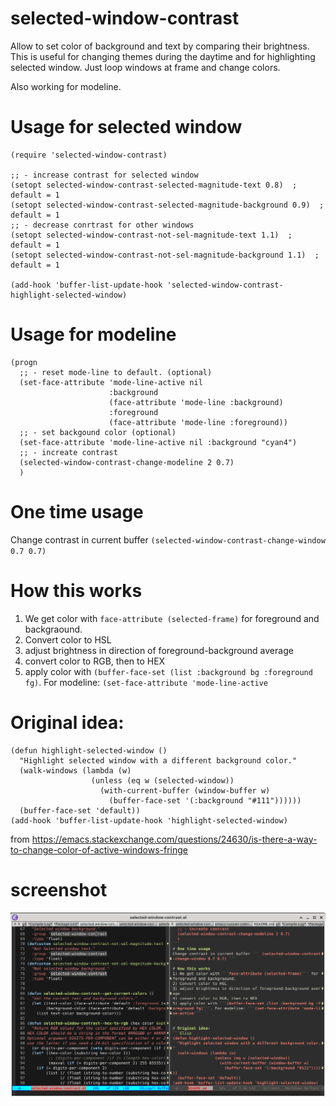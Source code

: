 # selected-window-contrast

Allow to set color of background and text by comparing their brightness. This is useful for changing themes during the daytime and for highlighting selected window. Just loop windows at frame and change colors.

Also working for modeline.

# Usage for selected window
```Elisp
(require 'selected-window-contrast)

;; - increase contrast for selected window
(setopt selected-window-contrast-selected-magnitude-text 0.8)  ; default = 1
(setopt selected-window-contrast-selected-magnitude-background 0.9)  ; default = 1
;; - decrease conrtrast for other windows
(setopt selected-window-contrast-not-sel-magnitude-text 1.1)  ; default = 1
(setopt selected-window-contrast-not-sel-magnitude-background 1.1)  ; default = 1

(add-hook 'buffer-list-update-hook 'selected-window-contrast-highlight-selected-window)
```

# Usage for modeline
```Elisp
(progn
  ;; - reset mode-line to default. (optional)
  (set-face-attribute 'mode-line-active nil
                      :background
                      (face-attribute 'mode-line :background)
                      :foreground
                      (face-attribute 'mode-line :foreground))
  ;; - set backgound color (optional)
  (set-face-attribute 'mode-line-active nil :background "cyan4")
  ;; - increate contrast
  (selected-window-contrast-change-modeline 2 0.7)
  )
```
# One time usage
Change contrast in current buffer ``` (selected-window-contrast-change-window 0.7 0.7) ```

# How this works
1) We get color with ```face-attribute (selected-frame)``` for foreground and backgraound.
2) Convert color to HSL
3) adjust brightness in direction of foreground-background average
4) convert color to RGB, then to HEX
5) apply color with ```(buffer-face-set (list :background bg :foreground fg)```. For modeline: ```(set-face-attribute 'mode-line-active```


# Original idea:
```Elisp
(defun highlight-selected-window ()
  "Highlight selected window with a different background color."
  (walk-windows (lambda (w)
                  (unless (eq w (selected-window))
                    (with-current-buffer (window-buffer w)
                      (buffer-face-set '(:background "#111"))))))
  (buffer-face-set 'default))
(add-hook 'buffer-list-update-hook 'highlight-selected-window)
```
from https://emacs.stackexchange.com/questions/24630/is-there-a-way-to-change-color-of-active-windows-fringe

# screenshot
![](https://raw.githubusercontent.com/Anoncheg1/public-share/refs/heads/main/selected-window-contrast.png)
